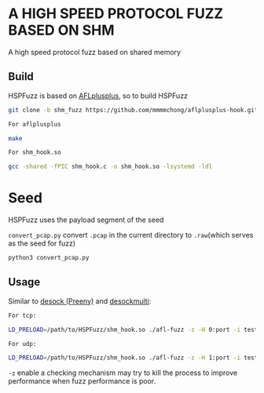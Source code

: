 # A HIGH SPEED PROTOCOL FUZZ BASED ON SHM

A high speed protocol fuzz based on shared memory 

## Build

HSPFuzz is based on [AFLplusplus](https://github.com/AFLplusplus/AFLplusplus), so to build HSPFuzz

```bash
git clone -b shm_fuzz https://github.com/mmmmchong/aflplusplus-hook.git

For aflplusplus

make

For shm_hook.so

gcc -shared -fPIC shm_hook.c -o shm_hook.so -lsystemd -ldl
```

# Seed

HSPFuzz uses the payload segment of the seed

`convert_pcap.py`  convert `.pcap`  in the current directory to `.raw`(which serves as the seed for fuzz)

```bash
python3 convert_pcap.py
```

## Usage

Similar to [desock (Preeny)](https://github.com/zardus/preeny) and [desockmulti](https://github.com/zyingp/desockmulti):

```bash
For tcp:

LD_PRELOAD=/path/to/HSPFuzz/shm_hook.so ./afl-fuzz -z -H 0:port -i testcase_dir -o findings_dir -- /path/to/program [...params...]

For udp:

LD_PRELOAD=/path/to/HSPFuzz/shm_hook.so ./afl-fuzz -z -H 1:port -i testcase_dir -o findings_dir -- /path/to/program [...params...]
```

`-z`  enable a checking mechanism may try to kill the process to improve performance when fuzz performance is poor.